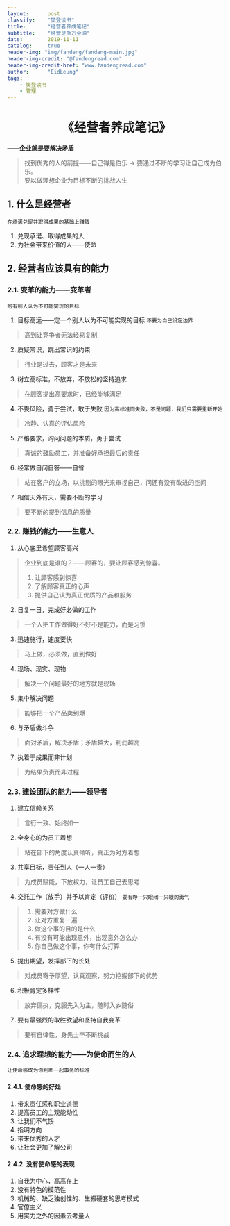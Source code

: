 ```yaml
---
layout:      post
classify:    "樊登读书"
title:       "经营者养成笔记"
subtitle:    "经营是瓶万金油"
date:        2019-11-11
catalog:     true
header-img: "img/fandeng/fandeng-main.jpg"
header-img-credit: "@fandengread.com"
header-img-credit-href: "www.fandengread.com"
author:      "EidLeung"
tags:
    - 樊登读书
    - 管理
---
```


<center><h1>《经营者养成笔记》</h1></center>

——**企业就是要解决矛盾**

> 找到优秀的人的前提——自己得是伯乐 -> 要通过不断的学习让自己成为伯乐。  
> 要以做理想企业为目标不断的挑战人生

## 1. 什么是经营者
`在承诺兑现并取得成果的基础上赚钱`
1. 兑现承诺、取得成果的人
2. 为社会带来价值的人——使命

## 2. 经营者应该具有的能力
### 2.1. 变革的能力——变革者
`抱有别人认为不可能实现的目标`
1. 目标高远——定一个别人以为不可能实现的目标
`不要为自己设定边界`
> 高到让竞争者无法轻易复制
2. 质疑常识，跳出常识的约束
> 行业是过去，顾客才是未来
3. 树立高标准，不放弃，不放松的坚持追求
> 在顾客提出高要求时，已经能够满足
4. 不畏风险，勇于尝试，敢于失败
`因为高标准而失败，不是问题，我们只需要重新开始`
> 冷静、认真的评估风险
5. 严格要求，询问问题的本质，勇于尝试
> 真诚的鼓励员工，并准备好承担最后的责任
6. 经常做自问自答——自省
> 站在客户的立场，以挑剔的眼光来审视自己，问还有没有改进的空间
7. 相信天外有天，需要不断的学习
> 要不断的提到信息的质量
### 2.2. 赚钱的能力——生意人
1. 从心底里希望顾客高兴
> 企业到底是谁的？——顾客的，要让顾客感到惊喜。
> 1. 让顾客感到惊喜
> 2. 了解顾客真正的心声
> 3. 提供自己认为真正优质的产品和服务
2. 日复一日，完成好必做的工作
> 一个人把工作做得好不好不是能力，而是习惯
3. 迅速施行，速度要快
> 马上做，必须做，直到做好
4. 现场、现实、现物
> 解决一个问题最好的地方就是现场
5. 集中解决问题
> 能够把一个产品卖到爆
6. 与矛盾做斗争
> 面对矛盾，解决矛盾；矛盾越大，利润越高
7. 执着于成果而非计划
> 为结果负责而非过程

### 2.3. 建设团队的能力——领导者
1. 建立信赖关系
> 言行一致、始终如一
2. 全身心的为员工着想
> 站在部下的角度认真倾听，真正为对方着想
3. 共享目标，责任到人（一人一责）
> 为成员赋能，下放权力，让员工自己去思考
4. 交托工作（放手）并予以肯定（评价）
`要有睁一只眼闭一只眼的勇气`
> 1. 需要对方做什么
> 2. 让对方重复一遍
> 3. 做这个事的目的是什么
> 4. 有没有可能出现意外，出现意外怎么办
> 5. 你自己做这个事，你有什么打算
5. 提出期望，发挥部下的长处
> 对成员寄予厚望，认真观察，努力挖掘部下的优势
6. 积极肯定多样性
> 放弃偏执，克服先入为主，随时入乡随俗
7. 要有最强烈的取胜欲望和坚持自我变革
> 要有自律性，身先士卒不断挑战

### 2.4. 追求理想的能力——为使命而生的人
`让使命感成为你判断一起事务的标准`
#### 2.4.1. 使命感的好处
1. 带来责任感和职业道德
2. 提高员工的主观能动性
3. 让我们不气馁
4. 指明方向
5. 带来优秀的人才
6. 让社会更加了解公司

#### 2.4.2. 没有使命感的表现
1. 自我为中心，高高在上
2. 没有特色的模范性
3. 机械的、缺乏独创性的、生搬硬套的思考模式
4. 官僚主义
5. 用实力之外的因素去考量人
